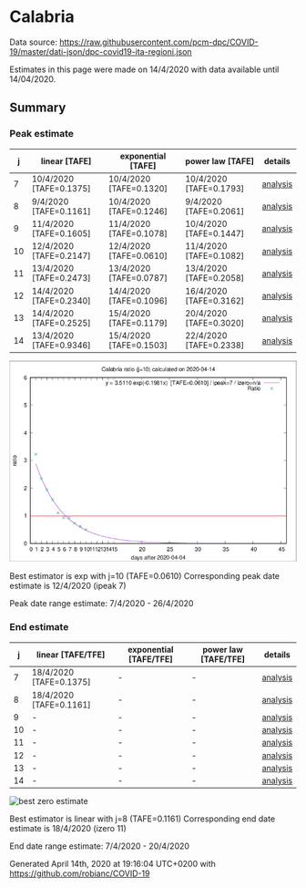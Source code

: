 # Calabria


Data source: https://raw.githubusercontent.com/pcm-dpc/COVID-19/master/dati-json/dpc-covid19-ita-regioni.json

Estimates in this page were made on 14/4/2020 with data available until 14/04/2020.


## Summary 

### Peak estimate 
|j|linear [TAFE]|exponential [TAFE]|power law [TAFE]|details|
|---|----|-----------|---------|-------|
|7|10/4/2020 [TAFE=0.1375]|10/4/2020 [TAFE=0.1320]|10/4/2020 [TAFE=0.1793]|[analysis](COVID-19_calabria_j7_2020-04-14.md)|
|8|9/4/2020 [TAFE=0.1161]|10/4/2020 [TAFE=0.1246]|9/4/2020 [TAFE=0.2061]|[analysis](COVID-19_calabria_j8_2020-04-14.md)|
|9|11/4/2020 [TAFE=0.1605]|11/4/2020 [TAFE=0.1078]|10/4/2020 [TAFE=0.1447]|[analysis](COVID-19_calabria_j9_2020-04-14.md)|
|10|12/4/2020 [TAFE=0.2147]|12/4/2020 [TAFE=0.0610]|11/4/2020 [TAFE=0.1082]|[analysis](COVID-19_calabria_j10_2020-04-14.md)|
|11|13/4/2020 [TAFE=0.2473]|13/4/2020 [TAFE=0.0787]|13/4/2020 [TAFE=0.2058]|[analysis](COVID-19_calabria_j11_2020-04-14.md)|
|12|14/4/2020 [TAFE=0.2340]|14/4/2020 [TAFE=0.1096]|16/4/2020 [TAFE=0.3162]|[analysis](COVID-19_calabria_j12_2020-04-14.md)|
|13|14/4/2020 [TAFE=0.2525]|15/4/2020 [TAFE=0.1179]|20/4/2020 [TAFE=0.3020]|[analysis](COVID-19_calabria_j13_2020-04-14.md)|
|14|13/4/2020 [TAFE=0.9346]|15/4/2020 [TAFE=0.1503]|22/4/2020 [TAFE=0.2338]|[analysis](COVID-19_calabria_j14_2020-04-14.md)|

![best peak estimate](COVID-19_calabria_j10_2020-04-14.png)

Best estimator is exp with j=10 (TAFE=0.0610)
Corresponding peak date estimate is 12/4/2020 (ipeak 7)


Peak date range estimate: 7/4/2020 - 26/4/2020

### End estimate 
|j|linear [TAFE/TFE]|exponential [TAFE/TFE]|power law [TAFE/TFE]|details|
|---|----|-----------|---------|-------|
|7|18/4/2020 [TAFE=0.1375]|-|-|[analysis](COVID-19_calabria_j7_2020-04-14.md)|
|8|18/4/2020 [TAFE=0.1161]|-|-|[analysis](COVID-19_calabria_j8_2020-04-14.md)|
|9|-|-|-|[analysis](COVID-19_calabria_j9_2020-04-14.md)|
|10|-|-|-|[analysis](COVID-19_calabria_j10_2020-04-14.md)|
|11|-|-|-|[analysis](COVID-19_calabria_j11_2020-04-14.md)|
|12|-|-|-|[analysis](COVID-19_calabria_j12_2020-04-14.md)|
|13|-|-|-|[analysis](COVID-19_calabria_j13_2020-04-14.md)|
|14|-|-|-|[analysis](COVID-19_calabria_j14_2020-04-14.md)|

![best zero estimate](COVID-19_calabria_j8_2020-04-14.png)

Best estimator is linear with j=8 (TAFE=0.1161)
Corresponding end date estimate is 18/4/2020 (izero 11)


End date range estimate: 7/4/2020 - 20/4/2020

Generated April 14th, 2020 at 19:16:04 UTC+0200 with https://github.com/robianc/COVID-19

